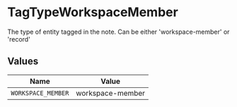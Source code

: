 # TagTypeWorkspaceMember

The type of entity tagged in the note. Can be either 'workspace-member' or 'record'


## Values

| Name               | Value              |
| ------------------ | ------------------ |
| `WORKSPACE_MEMBER` | workspace-member   |